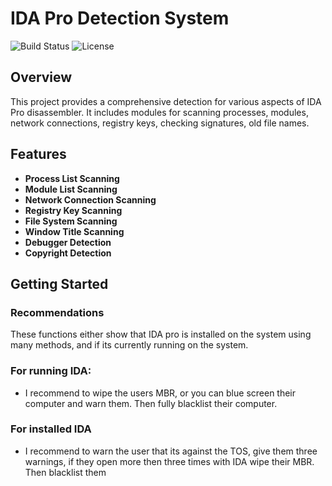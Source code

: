 # IDA Pro Detection System

![Build Status](https://img.shields.io/badge/build-passing-brightgreen)
![License](https://img.shields.io/badge/license-MIT-blue)

## Overview

This project provides a comprehensive detection for various aspects of IDA Pro disassembler. It includes modules for scanning processes, modules, network connections, registry keys, checking signatures, old file names.

## Features

- **Process List Scanning**
- **Module List Scanning**
- **Network Connection Scanning**
- **Registry Key Scanning**
- **File System Scanning**
- **Window Title Scanning**
- **Debugger Detection**
- **Copyright Detection**

## Getting Started

### Recommendations

These functions either show that IDA pro is installed on the system using many methods, and if its currently running on the system.

### For running IDA: 

- I recommend to wipe the users MBR, or you can blue screen their computer and warn them. Then fully blacklist their computer.

### For installed IDA

- I recommend to warn the user that its against the TOS, give them three warnings, if they open more then three times with IDA wipe their MBR. Then blacklist them

    
